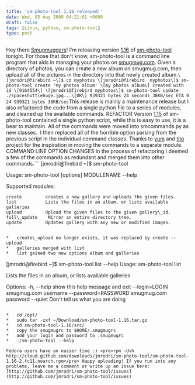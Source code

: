 ```yaml
---
title: 'sm-photo-tool 1.16 released!'
date: Wed, 05 Aug 2009 04:21:01 +0000
draft: false
tags: [Linux, python, sm-photo-tool]
type: post
---
```


Hey there [Smugmuggers](http://smugmug.com/)! I'm releasing version [1.16](http://github.com/jmrodri/sm-photo-tool/downloads) of [sm-photo-tool](http://github.com/jmrodri/sm-photo-tool/tree/master) tonight. For those that don't know, sm-photo-tool is a command line program that aids in managing your photos on [smugmug.com](http://smugmug.com). Given a directory of photos, you can create a new album on smugmug.com, then upload all of the pictures in the directory into that newly created album.```
\[jmrodri@firebird ~\]$ cd myphotos
\[jmrodri@firebird  myphotos\]$ sm-photo-tool create 'my photos album'
\[my photos album\] created with id \[9164554\]
\[jmrodri@firebird myphotos\]$ sm-photo-tool update
./spaceshuttlehuge.jpg...\[OK\] 939321 bytes 24 seconds 38KB/sec ETA 0
24 939321 bytes 38KB/sec
```This release is mainly a maintenance release but I also refactored the code from a single python file to a series of modules, and cleaned up the available commands. REFACTOR Version [1.15](http://sourceforge.net/projects/sm-photo-tool/files/) of sm-photo-tool contained a single python script, while this is easy to use, it is a bear to maintain. All of the commands were moved into smcommands.py as new classes.  I then replaced all of the horrible option parsing from the previous script in the individual command classes. Thanks to [yum](http://yum.baseurl.org/) and [tito](http://github.com/dgoodwin/tito/tree/master) project for the inspiration in moving the commands to a separate module. COMMAND LINE OPTION CHANGES In the process of refactoring I deemed a few of the commands as redundant and merged them into other commands.```
\[jmrodri@firebird ~\]$ sm-photo-tool 

Usage: sm-photo-tool \[options\] MODULENAME --help

Supported modules:

	create         creates a new gallery and uploads the given files.
	list           Lists the files in an album, or lists available galleries
	upload         Upload the given files to the given gallery\_id.
	full\_update    Mirror an entire directory tree.
	update         Updates gallery with any new or modified images.
```

*   create\_upload no longer exists, it was replaced by create --upload
*   galleries merged with list
*   list gained two new options album and galleries

```
\[jmrodri@firebird ~\]$ sm-photo-tool list --help
Usage: sm-photo-tool list 

Lists the files in an album, or lists available galleries

Options:
  -h, --help           show this help message and exit
  --login=LOGIN        smugmug.com username
  --password=PASSWORD  smugmug.com password
  --quiet              Don't tell us what you are doing
```README If you download the [tarball](http://cloud.github.com/downloads/jmrodri/sm-photo-tool/sm-photo-tool-1.16.tar.gz), do the following:

*   cd /opt/
*   sudo tar -zxf ~/Download/sm-photo-tool-1.16.tar.gz
*   cd sm-photo-tool-1.16/src/
*   copy the smugmugrc to $HOME/.smugmugrc
*   add your login and password to .smugmugrc
*   ./sm-photo-tool --help

Fedora users have an easier time :) <pre>rpm -Uvh http://cloud.github.com/downloads/jmrodri/sm-photo-tool/sm-photo-tool-1.16-2.fc11.noarch.rpm</pre> Happy uploading! If you run into any problems, leave me a comment or write up an issue here: [http://github.com/jmrodri/sm-photo-tool/issues](http://github.com/jmrodri/sm-photo-tool/issues)